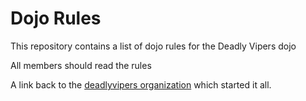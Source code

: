 Dojo Rules
==========

This repository contains a list of dojo rules for the Deadly Vipers dojo


All members should read the rules


A link back to the [deadlyvipers organization]("https://github.com/deadlyvipers") which started it all.
